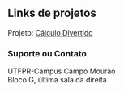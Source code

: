 ## Links de projetos

Projeto: [Cálculo Divertido](https://damatutfpr.github.io/calculodivertido/)

<!--- Clique Aqui para download do [despair.mp4](/calculodivertido/despair.mp4?raw=true) -->

### Suporte ou Contato
UTFPR-Câmpus Campo Mourão <br/>
Bloco G, última sala da direita.
